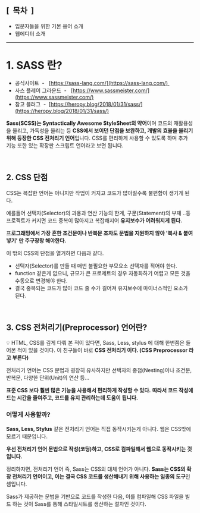 




## \[  목차  \]

  

- 입문자들을 위한 기본 용어 소개
- 웹에디터 소개
 

* * *  





# 1\. SASS 란?
  

- 공식사이트  -   [https://sass-lang.com/](https://sass-lang.com/) 
- 사스 플레이 그라운드  -   [https://www.sassmeister.com/](https://www.sassmeister.com/)
- 참고 블러그  -  [https://heropy.blog/2018/01/31/sass/](https://heropy.blog/2018/01/31/sass/)

  

**Sass(SCSS)는 Syntactically Awesome StyleSheet의 약어**이며 코드의 재활용성을 올리고, 가독성을 올리는 등 **CSS에서 보이던 단점을 보완하고, 개발의 효율을 올리기 위해 등장한 CSS 전처리기 언어**입니다. CSS를 편리하게 사용할 수 있도록 하며 추가 기능 또한 있는 확장판 스크립트 언어라고 보면 됩니다.

<br>
  
## 2\. CSS 단점

  
  

CSS는 복잡한 언어는 아니지만 작업이 커지고 코드가 많아질수록 불편함이 생기게 된다.

예를들어 선택자(Selector)의 과용과 연산 기능의 한계, 구문(Statement)의 부재 ..등 프로젝트가 커지면 코드 중복이 많아지고 복잡해지어 **유지보수가 어려워지게 된다.**

프**로그래밍에서 가장 흔한 조건문이나 반복문 조차도 문법을 지원하지 않아 '복사 & 붙여넣기' 만 주구장창 해야한다.**  
  

이 밖의 CSS의 단점을 열거하면 다음과 같다.

  

- 선택자(Selector)를 만들 때 매번 불필요한 부모요소 선택자를 적어야 한다.
- function 같은게 없으니, 규모가 큰 프로제트의 경우 자동화하기 어렵고 모든 것을 수동으로 변경해야 한다.
- 결국 중복되는 코드가 많아 코드 줄 수가 길어져 유지보수에 마이너스적인 요소가 된다.

<br>

## 3\. CSS 전처리기(Preprocessor) 언어란?

  
  

💡 HTML, CSS를 깊게 다뤄 본 적이 있다면, Sass, Less, stylus 에 대해 한번쯤은 들어본 적이 있을 것이다. 이 친구들이 바로 **CSS 전처리기 이다. (CSS Preprocessor 라고 부른다)**

전처리기 언어는 CSS 문법과 굉장히 유사하지만 선택자의 중첩(Nesting)이나 조건문, 반복문, 다양한 단위(Unit)의 연산 등... 

**표준 CSS 보다 훨씬 많은 기능을 사용해서 편리하게 작성할 수 있다.** **따라서 코드 작성에 드는 시간을 줄여주고, 코드를 유지 관리하는데 도움이 됩니다.**
  


### 어떻게 사용할까?
  


**Sass, Less, Stylus** 같은 전처리기 언어는 직접 동작시키는게 아니다. 웹은 CSS밖에 모르기 때문입니다.

**우선 전처리기 언어 문법으로 작성(코딩)하고, CSS로 컴파일해서 웹으로 동작시키는 것입니다.** 

  

정리하자면, 전처리기 언어 즉, Sass는 CSS의 대체 언어가 아니다. **Sass는 CSS의 확장 전처리기 언어이고, 이는 결국 CSS 코드를 생산해내기 위해 사용하는 일종의 도구**인 셈입니다.

Sass가 제공하는 문법을 기반으로 코드를 작성한 다음, 이를 컴파일해 CSS 파일을 빌드 하는 것이 Sass를 통해 스타일시트를 생산하는 절차인 것이다.